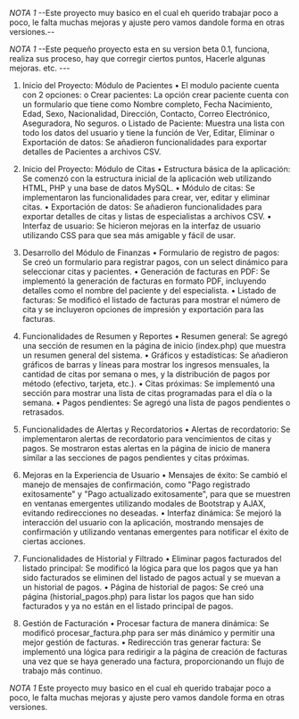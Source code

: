 *NOTA 1*
--Este proyecto muy basico en el cual eh querido trabajar poco a poco, le falta muchas mejoras y ajuste pero vamos dandole forma en otras versiones.--

*NOTA 1*
--Este pequeño proyecto esta en su version beta 0.1, funciona, realiza sus proceso, hay que corregir ciertos puntos, Hacerle algunas mejoras. etc. ---


1. Inicio del Proyecto: Módulo de Pacientes
  •	El modulo paciente cuenta con 2 opciones:
  o	Crear pacientes: La opción crear paciente cuenta con un formulario que tiene como Nombre completo, Fecha Nacimiento, Edad, Sexo,  Nacionalidad, Dirección, Contacto, Correo Electrónico, Aseguradora, No seguros.
  o	Listado de Paciente: Muestra una lista con todo los datos del usuario y tiene la función de Ver, Editar, Eliminar
  o	Exportación de datos: Se añadieron funcionalidades para exportar detalles de Pacientes a archivos CSV.
2. Inicio del Proyecto: Módulo de Citas
    •	Estructura básica de la aplicación: Se comenzó con la estructura inicial de la aplicación web utilizando HTML, PHP y una base de datos MySQL.
    •	Módulo de citas: Se implementaron las funcionalidades para crear, ver, editar y eliminar citas.
    •	Exportación de datos: Se añadieron funcionalidades para exportar detalles de citas y listas de especialistas a archivos CSV.
    •	Interfaz de usuario: Se hicieron mejoras en la interfaz de usuario utilizando CSS para que sea más amigable y fácil de usar.

3. Desarrollo del Módulo de Finanzas
  •	Formulario de registro de pagos: Se creó un formulario para registrar pagos, con un select dinámico para seleccionar citas y pacientes.
  •	Generación de facturas en PDF: Se implementó la generación de facturas en formato PDF, incluyendo detalles como el nombre del paciente y del especialista.
  •	Listado de facturas: Se modificó el listado de facturas para mostrar el número de cita y se incluyeron opciones de impresión y exportación para las facturas.
4. Funcionalidades de Resumen y Reportes
  •	Resumen general: Se agregó una sección de resumen en la página de inicio (index.php) que muestra un resumen general del sistema.
  •	Gráficos y estadísticas: Se añadieron gráficos de barras y líneas para mostrar los ingresos mensuales, la cantidad de citas por semana o mes, y la distribución de pagos por método (efectivo, tarjeta, etc.).
  •	Citas próximas: Se implementó una sección para mostrar una lista de citas programadas para el día o la semana.
  •	Pagos pendientes: Se agregó una lista de pagos pendientes o retrasados.
5. Funcionalidades de Alertas y Recordatorios
  •	Alertas de recordatorio: Se implementaron alertas de recordatorio para vencimientos de citas y pagos. Se mostraron estas alertas en la página de inicio de manera similar a las secciones de pagos pendientes y citas próximas.
6. Mejoras en la Experiencia de Usuario
  •	Mensajes de éxito: Se cambió el manejo de mensajes de confirmación, como "Pago registrado exitosamente" y "Pago actualizado exitosamente", para que se muestren en ventanas emergentes utilizando modales de Bootstrap y AJAX, evitando redirecciones no deseadas.
  •	Interfaz dinámica: Se mejoró la interacción del usuario con la aplicación, mostrando mensajes de confirmación y utilizando ventanas emergentes para notificar el éxito de ciertas acciones.
7. Funcionalidades de Historial y Filtrado
  •	Eliminar pagos facturados del listado principal: Se modificó la lógica para que los pagos que ya han sido facturados se eliminen del listado de pagos actual y se muevan a un historial de pagos.
  •	Página de historial de pagos: Se creó una página (historial_pagos.php) para listar los pagos que han sido facturados y ya no están en el listado principal de pagos.
8. Gestión de Facturación
  •	Procesar factura de manera dinámica: Se modificó procesar_factura.php para ser más dinámico y permitir una mejor gestión de facturas.
  •	Redirección tras generar factura: Se implementó una lógica para redirigir a la página de creación de facturas una vez que se haya generado una factura, proporcionando un flujo de trabajo más continuo.


*NOTA 1*
Este proyecto muy basico en el cual eh querido trabajar poco a poco, le falta muchas mejoras y ajuste pero vamos dandole forma en otras versiones.
